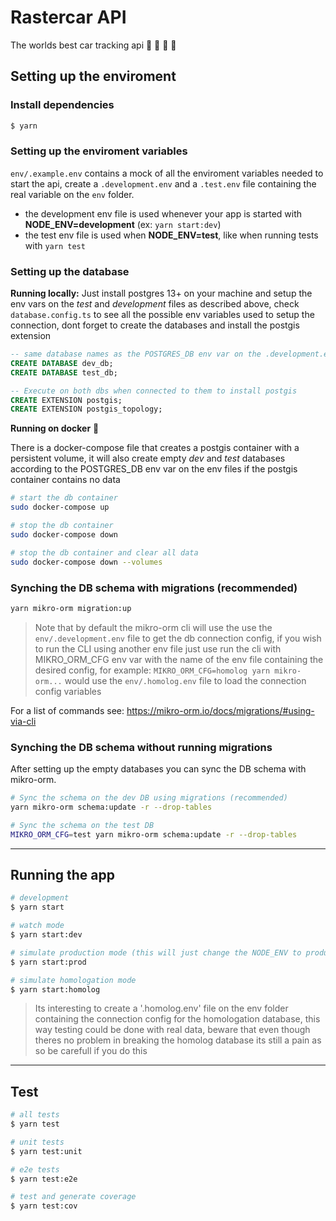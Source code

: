 # Rastercar API

The worlds best car tracking api :car: :blue_car: :taxi: :bus:

## Setting up the enviroment

### Install dependencies

```bash
$ yarn
```

### Setting up the enviroment variables

`env/.example.env` contains a mock of all the enviroment variables needed to start the api, create a `.development.env` and a `.test.env` file containing the real variable on the `env` folder.

- the development env file is used whenever your app is started with **NODE_ENV=development** (ex: `yarn start:dev`)
- the test env file is used when **NODE_ENV=test**, like when running tests with `yarn test`

### Setting up the database

**Running locally:**
Just install postgres 13+ on your machine and setup the env vars on the _test_ and _development_ files as described above, check `database.config.ts` to see all the possible env variables used to setup the connection, dont forget to create the databases and install the postgis extension

```sql
-- same database names as the POSTGRES_DB env var on the .development.env and .test.env files
CREATE DATABASE dev_db;
CREATE DATABASE test_db;

-- Execute on both dbs when connected to them to install postgis
CREATE EXTENSION postgis;
CREATE EXTENSION postgis_topology;
```

**Running on docker** :whale:

There is a docker-compose file that creates a postgis container with a persistent volume, it will also create empty _dev_ and _test_ databases according to the POSTGRES_DB env var on the env files if the postgis container contains no data

```bash
# start the db container
sudo docker-compose up

# stop the db container
sudo docker-compose down

# stop the db container and clear all data
sudo docker-compose down --volumes
```

### Synching the DB schema with migrations (recommended)

```bash
yarn mikro-orm migration:up
```

> Note that by default the mikro-orm cli will use the use the `env/.development.env` file to get the db connection config, if you wish to run the CLI using another env file just use run the cli with MIKRO_ORM_CFG env var with the name of the env file containing the desired config, for example: `MIKRO_ORM_CFG=homolog yarn mikro-orm...` would use the `env/.homolog.env` file to load the connection config variables

For a list of commands see: https://mikro-orm.io/docs/migrations/#using-via-cli

### Synching the DB schema without running migrations

After setting up the empty databases you can sync the DB schema with mikro-orm.

```bash
# Sync the schema on the dev DB using migrations (recommended)
yarn mikro-orm schema:update -r --drop-tables

# Sync the schema on the test DB
MIKRO_ORM_CFG=test yarn mikro-orm schema:update -r --drop-tables
```

---

## Running the app

```bash
# development
$ yarn start

# watch mode
$ yarn start:dev

# simulate production mode (this will just change the NODE_ENV to production when running)
$ yarn start:prod

# simulate homologation mode
$ yarn start:homolog
```

> Its interesting to create a '.homolog.env' file on the env folder containing the connection config for the homologation database, this way testing could be done with real data, beware that even though theres no problem in breaking the homolog database its still a pain as so be carefull if you do this

---

## Test

```bash
# all tests
$ yarn test

# unit tests
$ yarn test:unit

# e2e tests
$ yarn test:e2e

# test and generate coverage
$ yarn test:cov
```
